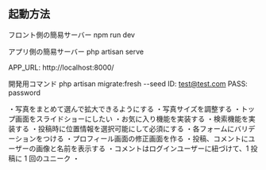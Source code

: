 ## 起動方法

フロント側の簡易サーバー
npm run dev

アプリ側の簡易サーバー
php artisan serve

APP_URL: http://localhost:8000/

開発用コマンド
php artisan migrate:fresh --seed
ID: test@test.com
PASS: password

・写真をまとめて選んで拡大できるようにする
・写真サイズを調整する
・トップ画面をスライドショーにしたい
・お気に入り機能を実装する
・検索機能を実装する
・投稿時に位置情報を選択可能にして必須にする
・各フォームにバリデーションをつける
・プロフィール画面の修正画面を作る
・投稿、コメントにユーザーの画像と名前を表示する
・コメントはログインユーザーに紐づけて、1 投稿に 1 回のユニーク
・

